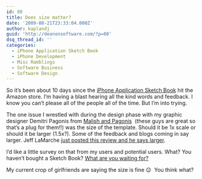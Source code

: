 ```yaml
---
id: 80
title: Does size matter?
date: '2009-08-21T23:33:04.000Z'
author: kaplandj
guid: 'http://deanonsoftware.com/?p=80'
dsq_thread_id: ''
categories:
  - iPhone Application Sketch Book
  - iPhone Development
  - Misc Ramblings
  - Software Business
  - Software Design
---
```

So it’s been about 10 days since the [iPhone Application Sketch Book](http://www.mobilesketchbook.com/) hit the Amazon store. I’m having a blast hearing all the kind words and feedback. I know you can’t please all of the people all of the time. But I’m into trying.

The one issue I wrestled with during the design phase with my graphic designer Demitri Pagonis from [Malish and Pagonis](http://malishandpagonis.com/)  (these guys are great so that’s a plug for them!!) was the size of the template. Should it be 1x scale or should it be larger (1.5x?). Some of the feedback and blogs coming in say larger. Jeff LaMarche [just posted this review and he says larger](http://iphonedevelopment.blogspot.com/2009/08/iphone-sketch-book-mini-review.html).

I’d like a little survey on that from my users and potential users. What? You haven’t bought a Sketch Book? [What are you waiting for?](http://www.mobilesketchbook.com/)

My current crop of girlfriends are saying the size is fine 😉  You think what?
